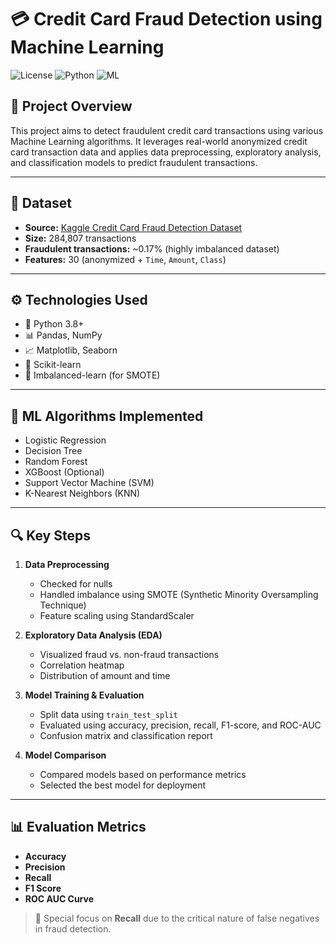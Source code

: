 # 💳 Credit Card Fraud Detection using Machine Learning

![License](https://img.shields.io/badge/license-MIT-green)
![Python](https://img.shields.io/badge/Python-3.8%2B-blue)
![ML](https://img.shields.io/badge/Machine%20Learning-Sklearn-orange)

## 📌 Project Overview

This project aims to detect fraudulent credit card transactions using various Machine Learning algorithms. It leverages real-world anonymized credit card transaction data and applies data preprocessing, exploratory analysis, and classification models to predict fraudulent transactions.

---

## 📂 Dataset

- **Source:** [Kaggle Credit Card Fraud Detection Dataset](https://www.kaggle.com/datasets/mlg-ulb/creditcardfraud)
- **Size:** 284,807 transactions
- **Fraudulent transactions:** ~0.17% (highly imbalanced dataset)
- **Features:** 30 (anonymized + `Time`, `Amount`, `Class`)

---

## ⚙️ Technologies Used

- 🐍 Python 3.8+
- 📊 Pandas, NumPy
- 📈 Matplotlib, Seaborn
- 🤖 Scikit-learn
- 🧪 Imbalanced-learn (for SMOTE)

---

## 🧠 ML Algorithms Implemented

- Logistic Regression
- Decision Tree
- Random Forest
- XGBoost (Optional)
- Support Vector Machine (SVM)
- K-Nearest Neighbors (KNN)

---

## 🔍 Key Steps

1. **Data Preprocessing**
   - Checked for nulls
   - Handled imbalance using SMOTE (Synthetic Minority Oversampling Technique)
   - Feature scaling using StandardScaler

2. **Exploratory Data Analysis (EDA)**
   - Visualized fraud vs. non-fraud transactions
   - Correlation heatmap
   - Distribution of amount and time

3. **Model Training & Evaluation**
   - Split data using `train_test_split`
   - Evaluated using accuracy, precision, recall, F1-score, and ROC-AUC
   - Confusion matrix and classification report

4. **Model Comparison**
   - Compared models based on performance metrics
   - Selected the best model for deployment

---

## 📊 Evaluation Metrics

- **Accuracy**
- **Precision**
- **Recall**
- **F1 Score**
- **ROC AUC Curve**

> 🚨 Special focus on **Recall** due to the critical nature of false negatives in fraud detection.



